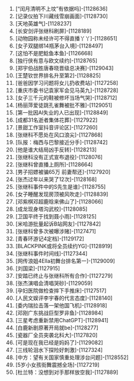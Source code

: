 
1. [“闰月清明不上坟”有依据吗]-[1128636]
1. [记录仪拍下川藏线雪崩画面]-[1128730]
1. [天地英雄气]-[1128237]
1. [长安剑评张继科刷屏]-[1128189]
1. [动物园称未经许可不得直播丫丫]-[1128651]
1. [女子双腿绑14瓶茅台入境]-[1128497]
1. [这怕不是肥鲶鱼本鱼]-[1126668]
1. [独行侠有意与欧文续约]-[1128765]
1. [郑宇伯战胜唐春晓晋级总决赛]-[1129043]
1. [王楚钦世界排名升至第2]-[1128825]
1. [爸爸因学习问题将女儿扔收费站]-[1127258]
1. [重庆市委书记袁家军会见马英九]-[1128728]
1. [女子三千元的鞋被修坏当场气哭]-[1128712]
1. [杨丽萍爱徒跳孔雀舞被批不雅]-[1129051]
1. [第一批因AI失业的人已出现]-[1128849]
1. [成都31名逝者集体花葬]-[1127922]
1. [景甜工作室抖音评论区]-[1127260]
1. [张继科不愿处在风口浪尖]-[1127868]
1. [队报：梅西与巴黎接近分手]-[1128742]
1. [他是谁大结局凶手反转]-[1128213]
1. [张继科没有正式宣布退役]-[1128076]
1. [张继科曾直播上厕所]-[1128664]
1. [男子招嫖被骗65万 前妻帮还]-[1127920]
1. [张杰过年以来哭了12次]-[1128168]
1. [张继科事件中的S先生是谁]-[1128755]
1. [女子睡醒发现房顶被风吹走]-[1128839]
1. [邓紫棋邓超鹿晗来佛山了]-[1128066]
1. [成龙现身塔沟武校]-[1128085]
1. [卫国平终于找到聂小雨]-[1128125]
1. [米哈游批量起诉B站网友]-[1127842]
1. [张继科曾多次被曝涉赌]-[1127471]
1. [青春环游记4定档]-[1129172]
1. [BLACKPINK或将全员续约YG]-[1128919]
1. [张继科事件时间线]-[1127344]
1. [网传浪姐4Ella初舞台排名第一]-[1129009]
1. [刘国梁]-[1127915]
1. [安踏已终止与张继科所有合作]-[1127279]
1. [张杰演唱会清唱哭砂]-[1129059]
1. [孕妇医院做检查摔下手推床]-[1127517]
1. [人民文娱评李宇春的代言态度]-[1128140]
1. [委内瑞拉击落一架他国飞机]-[1128918]
1. [邓刚广东挑战巨型罗非鱼]-[1128984]
1. [三星考虑重新禁用ChatGPT]-[1128941]
1. [白鹿新剧原著开局就be]-[1128277]
1. [瓷器厂全员突袭北科大]-[1127820]
1. [可是现在我已经是妈妈了]-[1129082]
1. [三线轮洄水下探险好刺激]-[1127324]
1. [中方：望有关国家慎重处理涉台问题]-[1128552]
1. [5岁小女孩街舞震撼全场]-[1127219]
1. [杜兰特：没想到对手那样放空我]-[1127889]
